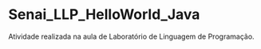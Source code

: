 # Senai_LLP_HelloWorld_Java
Atividade realizada na aula de Laboratório de Linguagem de Programação.
